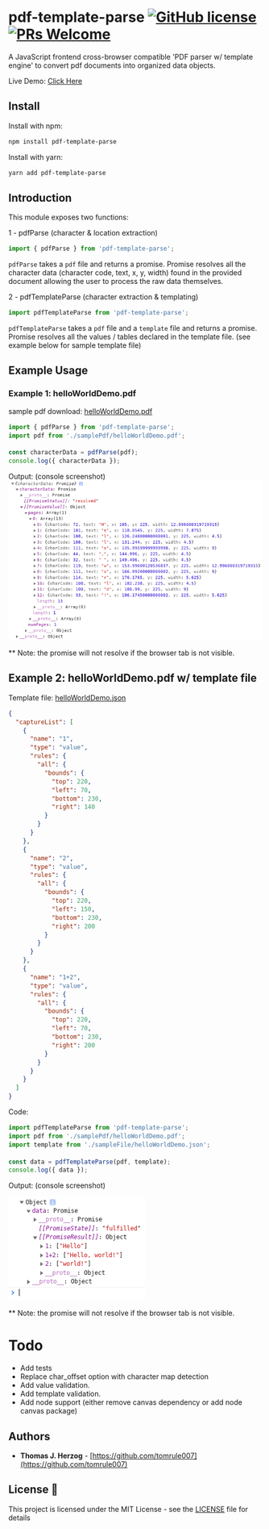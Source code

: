 # pdf-template-parse [![GitHub license](https://img.shields.io/badge/license-MIT-blue.svg)](./LICENSE) [![PRs Welcome](https://img.shields.io/badge/PRs-welcome-brightgreen.svg)](./CONTRIBUTING.md)

A JavaScript frontend cross-browser compatible 'PDF parser w/ template engine' to convert pdf documents into organized data objects.

Live Demo: [Click Here](https://pdftext.netlify.com/)

## Install

Install with npm:

```bash
npm install pdf-template-parse
```

Install with yarn:

```bash
yarn add pdf-template-parse
```

## Introduction

This module exposes two functions:

1 - pdfParse (character & location extraction)

```js
import { pdfParse } from 'pdf-template-parse';
```

`pdfParse` takes a `pdf` file and returns a promise. Promise resolves all the character data (character code, text, x, y, width) found in the provided document allowing the user to process the raw data themselves.

2 - pdfTemplateParse (character extraction & templating)

```js
import pdfTemplateParse from 'pdf-template-parse';
```

`pdfTemplateParse` takes a `pdf` file and a `template` file and returns a promise. Promise resolves all the values / tables declared in the template file. (see example below for sample template file)

## Example Usage

### Example 1: helloWorldDemo.pdf

sample pdf download: [helloWorldDemo.pdf](https://pdftext.netlify.app/pdfs/helloWorldDemo.pdf)

```js
import { pdfParse } from 'pdf-template-parse';
import pdf from './samplePdf/helloWorldDemo.pdf';

const characterData = pdfParse(pdf);
console.log({ characterData });
```

Output: (console screenshot)
![example one console screenshot](./readmeImages/exampleOneOutput.png)

\*\* Note: the promise will not resolve if the browser tab is not visible.

## Example 2: **helloWorldDemo.pdf w/ template file**

Template file: [helloWorldDemo.json](https://pdftext.netlify.app/templates/helloWorldDemo.json)

```json
{
  "captureList": [
    {
      "name": "1",
      "type": "value",
      "rules": {
        "all": {
          "bounds": {
            "top": 220,
            "left": 70,
            "bottom": 230,
            "right": 140
          }
        }
      }
    },
    {
      "name": "2",
      "type": "value",
      "rules": {
        "all": {
          "bounds": {
            "top": 220,
            "left": 150,
            "bottom": 230,
            "right": 200
          }
        }
      }
    },
    {
      "name": "1+2",
      "type": "value",
      "rules": {
        "all": {
          "bounds": {
            "top": 220,
            "left": 70,
            "bottom": 230,
            "right": 200
          }
        }
      }
    }
  ]
}
```

Code:

```js
import pdfTemplateParse from 'pdf-template-parse';
import pdf from './samplePdf/helloWorldDemo.pdf';
import template from './sampleFile/helloWorldDemo.json';

const data = pdfTemplateParse(pdf, template);
console.log({ data });
```

Output: (console screenshot)

![example two console screenshot](./readmeImages/exampleTwoOutput.png)

\*\* Note: the promise will not resolve if the browser tab is not visible.

# Todo

- Add tests
- Replace char_offset option with character map detection
- Add value validation.
- Add template validation.
- Add node support (either remove canvas dependency or add node canvas package)

## Authors

- **Thomas J. Herzog** - [https://github.com/tomrule007](https://github.com/tomrule007)

## License 📄

This project is licensed under the MIT License - see the [LICENSE](/LICENSE) file for details
